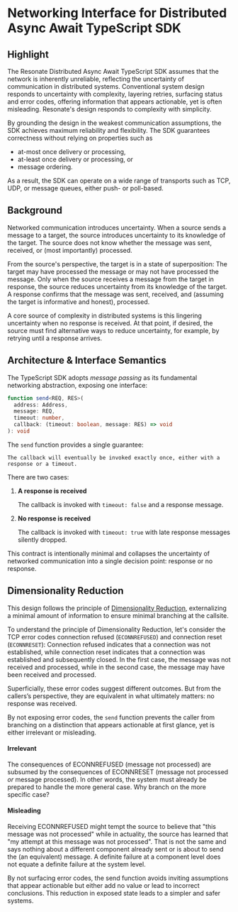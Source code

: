 # Networking Interface for Distributed Async Await TypeScript SDK

## Highlight

The Resonate Distributed Async Await TypeScript SDK assumes that the network is inherently unreliable, reflecting the uncertainty of communication in distributed systems. Conventional system design responds to uncertainty with complexity, layering retries, surfacing status and error codes, offering information that appears actionable, yet is often misleading. Resonate's design responds to complexity with simplicity.

By grounding the design in the weakest communication assumptions, the SDK achieves maximum reliability and flexibility. The SDK guarantees correctness without relying on properties such as

- at-most once delivery or processing,
- at-least once delivery or processing, or
- message ordering.

As a result, the SDK can operate on a wide range of transports such as TCP, UDP, or message queues, either push- or poll-based.

## Background

Networked communication introduces uncertainty. When a source sends a message to a target, the source introduces uncertainty to its knowledge of the target. The source does not know whether the message was sent, received, or (most importantly) processed.

From the source's perspective, the target is in a state of superposition: The target may have processed the message or may not have processed the message. Only when the source receives a message from the target in response, the source reduces uncertainty from its knowledge of the target. A response confirms that the message was sent, received, and (assuming the target is informative and honest), processed.

A core source of complexity in distributed systems is this lingering uncertainty when no response is received. At that point, if desired, the source must find alternative ways to reduce uncertainty, for example, by retrying until a response arrives.

## Architecture & Interface Semantics

The TypeScript SDK adopts *message passing* as its fundamental networking abstraction, exposing one interface:

```ts
function send<REQ, RES>(
  address: Address,
  message: REQ,
  timeout: number,
  callback: (timeout: boolean, message: RES) => void
): void
```

The `send` function provides a single guarantee:

```
The callback will eventually be invoked exactly once, either with a response or a timeout.
```

There are two cases:

1. **A response is received**

    The callback is invoked with `timeout: false` and a response message.

2. **No response is received**

    The callback is invoked with `timeout: true` with late response messages silently dropped.

This contract is intentionally minimal and collapses the uncertainty of networked communication into a single decision point: response or no response.

## Dimensionality Reduction

This design follows the principle of [Dimensionality Reduction](https://tigerstyle.dev), externalizing a minimal amount of information to ensure minimal branching at the callsite.

To understand the principle of Dimensionality Reduction, let's consider the TCP error codes connection refused (`ECONNREFUSED`) and connection reset (`ECONNRESET`): Connection refused indicates that a connection was not established, while connection reset indicates that a connection was established and subsequently closed. In the first case, the message was not received and processed, while in the second case, the message may have been received and processed.

Superficially, these error codes suggest different outcomes. But from the callers’s perspective, they are equivalent in what ultimately matters: no response was received.

By not exposing error codes, the `send` function prevents the caller from branching on a distinction that appears actionable at first glance, yet is either irrelevant or misleading.

#### Irrelevant

The consequences of ECONNREFUSED (message not processed) are subsumed by the consequences of ECONNRESET (message not processed *or* message processed). In other words, the system must already be prepared to handle the more general case. Why branch on the more specific case?

#### Misleading

Receiving ECONNREFUSED might tempt the source to believe that "this message was not processed" while in actuality, the source has learned that "my attempt at this message was not processed". That is not the same and says nothing about a different component already sent or is about to send the (an equivalent) message. A definite failure at a component level does not equate a definite failure at the system level.

By not surfacing error codes, the send function avoids inviting assumptions that appear actionable but either add no value or lead to incorrect conclusions. This reduction in exposed state leads to a simpler and safer systems.
